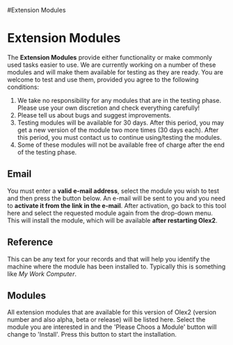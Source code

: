 #Extension Modules

# Extension Modules

The **Extension Modules** provide either functionality or make commonly used tasks easier to use. We are currently working on a number of these modules and will make them available for testing as they are ready. You are welcome to test and use them, provided you agree to the following conditions:

  1. We take no responsibility for any modules that are in the testing phase. Please use your own discretion and check everything carefully!
  2. Please tell us about bugs and suggest improvements.
  3. Testing modules will be available for 30 days. After this period, you may get a new version of the module two more times (30 days each). After this period, you must contact us to continue using/testing the modules.
  4. Some of these modules will not be available free of charge after the end of the testing phase.

## Email 
You must enter a **valid e-mail address**, select the module you wish to test and then press the button below.
An e-mail will be sent to you and you need to **activate it from the link in the e-mail**. After activation, go back to this tool here and select the requested module again from the drop-down menu. This will install the module, which will be available **after restarting Olex2**.

## Reference
This can be any text for your records and that will help you identify the machine where the module has been installed to. Typically this is something like *My Work Computer*.

## Modules
All extension modules that are available for this version of Olex2 (version number and also alpha, beta or release) will be listed here. Select the module you are interested in and the 'Please Choos a Module' button will change to 'Install'. Press this button to start the installation.
